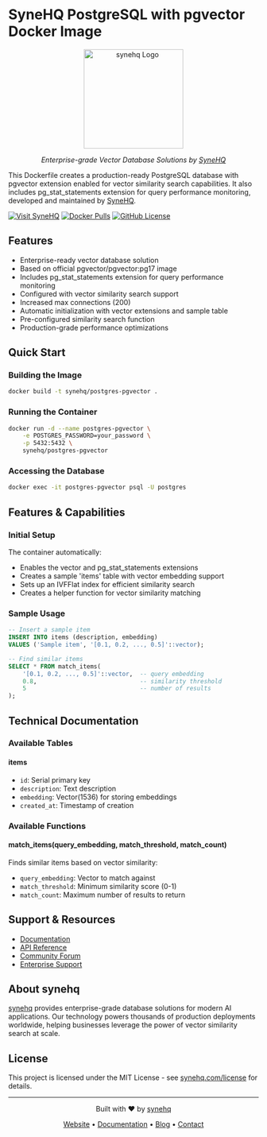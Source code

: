 # SyneHQ PostgreSQL with pgvector Docker Image

<div align="center">
  <a href="https://synehq.com">
    <img src="https://framerusercontent.com/images/DpVtRdL2gGDwSRNF4GSIdB6Ajkg.svg?scale-down-to=512" alt="synehq Logo" width="200"/>
  </a>
  <p><em>Enterprise-grade Vector Database Solutions by <a href="https://synehq.com">SyneHQ</a></em></p>
</div>

This Dockerfile creates a production-ready PostgreSQL database with pgvector extension enabled for vector similarity search capabilities. It also includes pg_stat_statements extension for query performance monitoring, developed and maintained by [SyneHQ](https://synehq.com).

[![Visit SyneHQ](https://img.shields.io/badge/visit-synehq.com-blue)](https://synehq.com)
[![Docker Pulls](https://img.shields.io/docker/pulls/synehq/postgres-pgvector)](https://hub.docker.com/r/synehq/postgres-pgvector)
[![GitHub License](https://img.shields.io/badge/license-MIT-blue.svg)](https://synehq.com/license)

## Features

- Enterprise-ready vector database solution
- Based on official pgvector/pgvector:pg17 image
- Includes pg_stat_statements extension for query performance monitoring
- Configured with vector similarity search support
- Increased max connections (200)
- Automatic initialization with vector extensions and sample table
- Pre-configured similarity search function
- Production-grade performance optimizations

## Quick Start

### Building the Image

```bash
docker build -t synehq/postgres-pgvector .
```

### Running the Container

```bash
docker run -d --name postgres-pgvector \
    -e POSTGRES_PASSWORD=your_password \
    -p 5432:5432 \
    synehq/postgres-pgvector
```

### Accessing the Database

```bash
docker exec -it postgres-pgvector psql -U postgres
```

## Features & Capabilities

### Initial Setup

The container automatically:
- Enables the vector and pg_stat_statements extensions
- Creates a sample 'items' table with vector embedding support
- Sets up an IVFFlat index for efficient similarity search
- Creates a helper function for vector similarity matching

### Sample Usage

```sql
-- Insert a sample item
INSERT INTO items (description, embedding) 
VALUES ('Sample item', '[0.1, 0.2, ..., 0.5]'::vector);

-- Find similar items
SELECT * FROM match_items(
    '[0.1, 0.2, ..., 0.5]'::vector,  -- query embedding
    0.8,                             -- similarity threshold
    5                                -- number of results
);
```

## Technical Documentation

### Available Tables

#### items
- `id`: Serial primary key
- `description`: Text description
- `embedding`: Vector(1536) for storing embeddings
- `created_at`: Timestamp of creation

### Available Functions

#### match_items(query_embedding, match_threshold, match_count)
Finds similar items based on vector similarity:
- `query_embedding`: Vector to match against
- `match_threshold`: Minimum similarity score (0-1)
- `match_count`: Maximum number of results to return

## Support & Resources

- [Documentation](https://synehq.com/docs)
- [API Reference](https://synehq.com/api)
- [Community Forum](https://synehq.com/community)
- [Enterprise Support](https://synehq.com/enterprise)

## About synehq

[synehq](https://synehq.com) provides enterprise-grade database solutions for modern AI applications. Our technology powers thousands of production deployments worldwide, helping businesses leverage the power of vector similarity search at scale.

## License

This project is licensed under the MIT License - see [synehq.com/license](https://synehq.com/license) for details.

---
<div align="center">
  <p>Built with ❤️ by <a href="https://synehq.com">synehq</a></p>
  <p>
    <a href="https://synehq.com">Website</a> •
    <a href="https://synehq.com/docs">Documentation</a> •
    <a href="https://synehq.com/blog">Blog</a> •
    <a href="https://synehq.com/contact">Contact</a>
  </p>
</div>